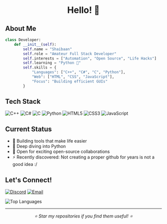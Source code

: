 <div align="center">
  
# Hello! 👋

</div>

## About Me

```python
class Developer:
    def __init__(self):
        self.name = "Shaibaan"
        self.role = "Amateur Full Stack Developer"
        self.interests = ["Automation", "Open Source", "Life Hacks"]
        self.learning = "Python 🐍"
        self.skills = {
            "Languages": ["C++", "C#", "C", "Python"],
            "Web": ["HTML", "CSS", "JavaScript"],
            "Focus": "Building efficient GUIs"
        }
```

## Tech Stack

<div align="left">

![C++](https://img.shields.io/badge/C++-%2300599C.svg?style=for-the-badge&logo=c%2B%2B&logoColor=white)
![C#](https://img.shields.io/badge/C%23-%23239120.svg?style=for-the-badge&logo=c-sharp&logoColor=white)
![C](https://img.shields.io/badge/C-%2300599C.svg?style=for-the-badge&logo=c&logoColor=white)
![Python](https://img.shields.io/badge/Python-%233776AB.svg?style=for-the-badge&logo=python&logoColor=white)
![HTML5](https://img.shields.io/badge/HTML5-%23E34F26.svg?style=for-the-badge&logo=html5&logoColor=white)
![CSS3](https://img.shields.io/badge/CSS3-%231572B6.svg?style=for-the-badge&logo=css3&logoColor=white)
![JavaScript](https://img.shields.io/badge/JavaScript-%23F7DF1E.svg?style=for-the-badge&logo=javascript&logoColor=black)

</div>

## Current Status

- 👀 Building tools that make life easier
- 🌱 Deep diving into Python
- 💞️ Open for exciting open-source collaborations
- ⚡ Recently discovered: Not creating a proper github for years is not a good idea :/

## Let's Connect!

<div align="left">

[![Discord](https://img.shields.io/badge/Discord-%237289DA.svg?logo=discord&logoColor=white)](https://discord.com/users/shyy.xyz)
[![Email](https://img.shields.io/badge/Email-D14836?logo=gmail&logoColor=white)](mailto:tvs07340@gmail.com)

</div>

![Top Languages](https://github-readme-stats.vercel.app/api/top-langs/?username=shybruh&layout=compact&theme=blue_navy)

---

<div align="center">
  <i>⭐ Star my repositories if you find them useful! ⭐</i>
</div>
